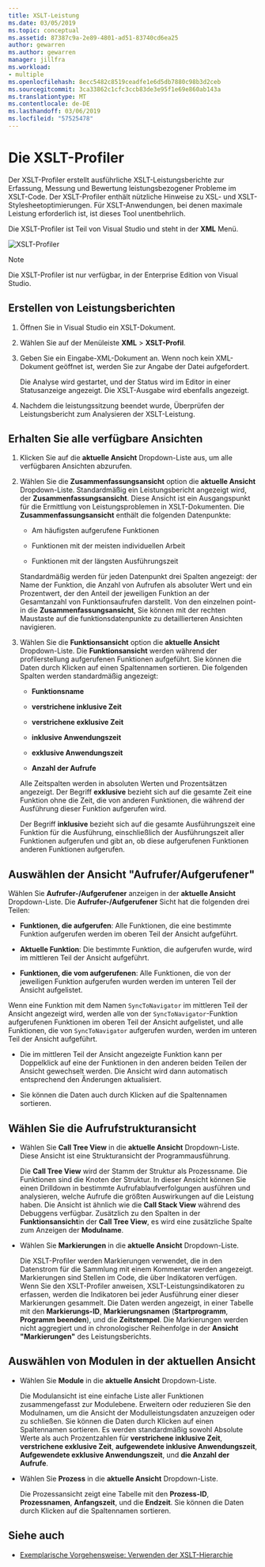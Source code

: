 ```yaml
---
title: XSLT-Leistung
ms.date: 03/05/2019
ms.topic: conceptual
ms.assetid: 87387c9a-2e89-4801-ad51-83740cd6ea25
author: gewarren
ms.author: gewarren
manager: jillfra
ms.workload:
- multiple
ms.openlocfilehash: 8ecc5482c8519ceadfe1e6d5db7880c98b3d2ceb
ms.sourcegitcommit: 3ca33862c1cfc3ccb83de3e95f1e69e860ab143a
ms.translationtype: MT
ms.contentlocale: de-DE
ms.lasthandoff: 03/06/2019
ms.locfileid: "57525478"
---
```

# <a name="the-xslt-profiler"></a>Die XSLT-Profiler

Der XSLT-Profiler erstellt ausführliche XSLT-Leistungsberichte zur Erfassung, Messung und Bewertung leistungsbezogener Probleme im XSLT-Code. Der XSLT-Profiler enthält nützliche Hinweise zu XSL- und XSLT-Stylesheetoptimierungen. Für XSLT-Anwendungen, bei denen maximale Leistung erforderlich ist, ist dieses Tool unentbehrlich.

Die XSLT-Profiler ist Teil von Visual Studio und steht in der **XML** Menü.

![XSLT-Profiler](../xml-tools/media/profile-xslt-menu.png)

> [!NOTE]
> Die XSLT-Profiler ist nur verfügbar, in der Enterprise Edition von Visual Studio.

## <a name="create-a-performance-report"></a>Erstellen von Leistungsberichten

1. Öffnen Sie in Visual Studio ein XSLT-Dokument.

2. Wählen Sie auf der Menüleiste **XML** > **XSLT-Profil**.

3. Geben Sie ein Eingabe-XML-Dokument an. Wenn noch kein XML-Dokument geöffnet ist, werden Sie zur Angabe der Datei aufgefordert.

   Die Analyse wird gestartet, und der Status wird im Editor in einer Statusanzeige angezeigt. Die XSLT-Ausgabe wird ebenfalls angezeigt.

4. Nachdem die leistungssitzung beendet wurde, Überprüfen der Leistungsbericht zum Analysieren der XSLT-Leistung.

## <a name="get-all-available-views"></a>Erhalten Sie alle verfügbare Ansichten

1. Klicken Sie auf die **aktuelle Ansicht** Dropdown-Liste aus, um alle verfügbaren Ansichten abzurufen.

2. Wählen Sie die **Zusammenfassungsansicht** option die **aktuelle Ansicht** Dropdown-Liste. Standardmäßig ein Leistungsbericht angezeigt wird, der **Zusammenfassungsansicht**. Diese Ansicht ist ein Ausgangspunkt für die Ermittlung von Leistungsproblemen in XSLT-Dokumenten. Die **Zusammenfassungsansicht** enthält die folgenden Datenpunkte:

   - Am häufigsten aufgerufene Funktionen

   - Funktionen mit der meisten individuellen Arbeit

   - Funktionen mit der längsten Ausführungszeit

   Standardmäßig werden für jeden Datenpunkt drei Spalten angezeigt: der Name der Funktion, die Anzahl von Aufrufen als absoluter Wert und ein Prozentwert, der den Anteil der jeweiligen Funktion an der Gesamtanzahl von Funktionsaufrufen darstellt. Von den einzelnen point-in die **Zusammenfassungsansicht**, Sie können mit der rechten Maustaste auf die funktionsdatenpunkte zu detaillierteren Ansichten navigieren.

3. Wählen Sie die **Funktionsansicht** option die **aktuelle Ansicht** Dropdown-Liste. Die **Funktionsansicht** werden während der profilerstellung aufgerufenen Funktionen aufgeführt. Sie können die Daten durch Klicken auf einen Spaltennamen sortieren. Die folgenden Spalten werden standardmäßig angezeigt:

    - **Funktionsname**

    - **verstrichene inklusive Zeit**

    - **verstrichene exklusive Zeit**

    - **inklusive Anwendungszeit**

    - **exklusive Anwendungszeit**

    - **Anzahl der Aufrufe**

   Alle Zeitspalten werden in absoluten Werten und Prozentsätzen angezeigt. Der Begriff **exklusive** bezieht sich auf die gesamte Zeit eine Funktion ohne die Zeit, die von anderen Funktionen, die während der Ausführung dieser Funktion aufgerufen wird.

   Der Begriff **inklusive** bezieht sich auf die gesamte Ausführungszeit eine Funktion für die Ausführung, einschließlich der Ausführungszeit aller Funktionen aufgerufen und gibt an, ob diese aufgerufenen Funktionen anderen Funktionen aufgerufen.

## <a name="select-callercallee-view"></a>Auswählen der Ansicht "Aufrufer/Aufgerufener"

Wählen Sie **Aufrufer-/Aufgerufener** anzeigen in der **aktuelle Ansicht** Dropdown-Liste. Die **Aufrufer-/Aufgerufener** Sicht hat die folgenden drei Teilen:

- **Funktionen, die aufgerufen**: Alle Funktionen, die eine bestimmte Funktion aufgerufen werden im oberen Teil der Ansicht aufgeführt.

- **Aktuelle Funktion**: Die bestimmte Funktion, die aufgerufen wurde, wird im mittleren Teil der Ansicht aufgeführt.

- **Funktionen, die vom aufgerufenen**: Alle Funktionen, die von der jeweiligen Funktion aufgerufen wurden werden im unteren Teil der Ansicht aufgelistet.

Wenn eine Funktion mit dem Namen `SyncToNavigator` im mittleren Teil der Ansicht angezeigt wird, werden alle von der `SyncToNavigator`-Funktion aufgerufenen Funktionen im oberen Teil der Ansicht aufgelistet, und alle Funktionen, die von `SyncToNavigator` aufgerufen wurden, werden im unteren Teil der Ansicht aufgeführt.

- Die im mittleren Teil der Ansicht angezeigte Funktion kann per Doppelklick auf eine der Funktionen in den anderen beiden Teilen der Ansicht gewechselt werden. Die Ansicht wird dann automatisch entsprechend den Änderungen aktualisiert.

- Sie können die Daten auch durch Klicken auf die Spaltennamen sortieren.

## <a name="select-call-tree-view"></a>Wählen Sie die Aufrufstrukturansicht

- Wählen Sie **Call Tree View** in die **aktuelle Ansicht** Dropdown-Liste. Diese Ansicht ist eine Strukturansicht der Programmausführung.

   Die **Call Tree View** wird der Stamm der Struktur als Prozessname. Die Funktionen sind die Knoten der Struktur. In dieser Ansicht können Sie einen Drilldown in bestimmte Aufrufablaufverfolgungen ausführen und analysieren, welche Aufrufe die größten Auswirkungen auf die Leistung haben. Die Ansicht ist ähnlich wie die **Call Stack View** während des Debuggens verfügbar. Zusätzlich zu den Spalten in der **Funktionsansicht**in der **Call Tree View**, es wird eine zusätzliche Spalte zum Anzeigen der **Modulname**.

- Wählen Sie **Markierungen** in die **aktuelle Ansicht** Dropdown-Liste.

   Die XSLT-Profiler werden Markierungen verwendet, die in den Datenstrom für die Sammlung mit einem Kommentar werden angezeigt. Markierungen sind Stellen im Code, die über Indikatoren verfügen. Wenn Sie den XSLT-Profiler anweisen, XSLT-Leistungsindikatoren zu erfassen, werden die Indikatoren bei jeder Ausführung einer dieser Markierungen gesammelt. Die Daten werden angezeigt, in einer Tabelle mit den **Markierungs-ID**, **Markierungsnamen** (**Startprogramm**, **Programm beenden**), und die  **Zeitstempel**. Die Markierungen werden nicht aggregiert und in chronologischer Reihenfolge in der **Ansicht "Markierungen"** des Leistungsberichts.

## <a name="select-modules-in-the-current-view"></a>Auswählen von Modulen in der aktuellen Ansicht

- Wählen Sie **Module** in die **aktuelle Ansicht** Dropdown-Liste.

   Die Modulansicht ist eine einfache Liste aller Funktionen zusammengefasst zur Modulebene. Erweitern oder reduzieren Sie den Modulnamen, um die Ansicht der Modulleistungsdaten anzuzeigen oder zu schließen. Sie können die Daten durch Klicken auf einen Spaltennamen sortieren. Es werden standardmäßig sowohl Absolute Werte als auch Prozentzahlen für **verstrichene inklusive Zeit**, **verstrichene exklusive Zeit**, **aufgewendete inklusive Anwendungszeit**, **Aufgewendete exklusive Anwendungszeit**, und **die Anzahl der Aufrufe**.

- Wählen Sie **Prozess** in die **aktuelle Ansicht** Dropdown-Liste.

   Die Prozessansicht zeigt eine Tabelle mit den **Prozess-ID**, **Prozessnamen**, **Anfangszeit**, und die **Endzeit**. Sie können die Daten durch Klicken auf die Spaltennamen sortieren.

## <a name="see-also"></a>Siehe auch

- [Exemplarische Vorgehensweise: Verwenden der XSLT-Hierarchie](../xml-tools/walkthrough-using-xslt-hierarchy.md)